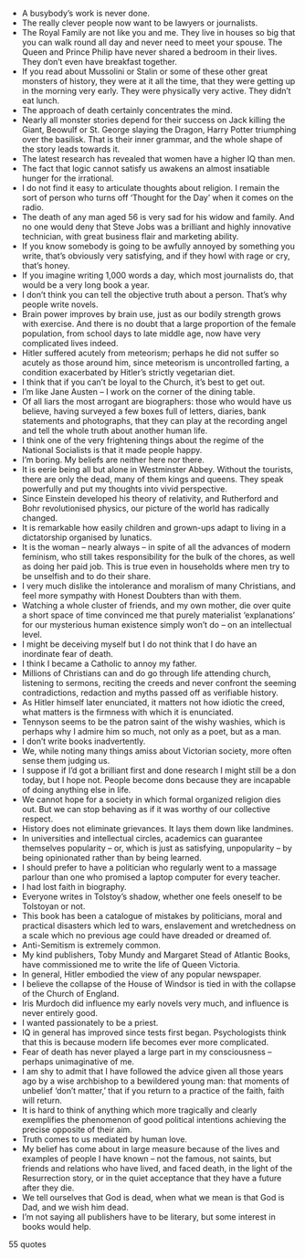  - A busybody’s work is never done.
 - The really clever people now want to be lawyers or journalists.
 - The Royal Family are not like you and me. They live in houses so big that you can walk round all day and never need to meet your spouse. The Queen and Prince Philip have never shared a bedroom in their lives. They don’t even have breakfast together.
 - If you read about Mussolini or Stalin or some of these other great monsters of history, they were at it all the time, that they were getting up in the morning very early. They were physically very active. They didn’t eat lunch.
 - The approach of death certainly concentrates the mind.
 - Nearly all monster stories depend for their success on Jack killing the Giant, Beowulf or St. George slaying the Dragon, Harry Potter triumphing over the basilisk. That is their inner grammar, and the whole shape of the story leads towards it.
 - The latest research has revealed that women have a higher IQ than men.
 - The fact that logic cannot satisfy us awakens an almost insatiable hunger for the irrational.
 - I do not find it easy to articulate thoughts about religion. I remain the sort of person who turns off ‘Thought for the Day’ when it comes on the radio.
 - The death of any man aged 56 is very sad for his widow and family. And no one would deny that Steve Jobs was a brilliant and highly innovative technician, with great business flair and marketing ability.
 - If you know somebody is going to be awfully annoyed by something you write, that’s obviously very satisfying, and if they howl with rage or cry, that’s honey.
 - If you imagine writing 1,000 words a day, which most journalists do, that would be a very long book a year.
 - I don’t think you can tell the objective truth about a person. That’s why people write novels.
 - Brain power improves by brain use, just as our bodily strength grows with exercise. And there is no doubt that a large proportion of the female population, from school days to late middle age, now have very complicated lives indeed.
 - Hitler suffered acutely from meteorism; perhaps he did not suffer so acutely as those around him, since meteorism is uncontrolled farting, a condition exacerbated by Hitler’s strictly vegetarian diet.
 - I think that if you can’t be loyal to the Church, it’s best to get out.
 - I’m like Jane Austen – I work on the corner of the dining table.
 - Of all liars the most arrogant are biographers: those who would have us believe, having surveyed a few boxes full of letters, diaries, bank statements and photographs, that they can play at the recording angel and tell the whole truth about another human life.
 - I think one of the very frightening things about the regime of the National Socialists is that it made people happy.
 - I’m boring. My beliefs are neither here nor there.
 - It is eerie being all but alone in Westminster Abbey. Without the tourists, there are only the dead, many of them kings and queens. They speak powerfully and put my thoughts into vivid perspective.
 - Since Einstein developed his theory of relativity, and Rutherford and Bohr revolutionised physics, our picture of the world has radically changed.
 - It is remarkable how easily children and grown-ups adapt to living in a dictatorship organised by lunatics.
 - It is the woman – nearly always – in spite of all the advances of modern feminism, who still takes responsibility for the bulk of the chores, as well as doing her paid job. This is true even in households where men try to be unselfish and to do their share.
 - I very much dislike the intolerance and moralism of many Christians, and feel more sympathy with Honest Doubters than with them.
 - Watching a whole cluster of friends, and my own mother, die over quite a short space of time convinced me that purely materialist ‘explanations’ for our mysterious human existence simply won’t do – on an intellectual level.
 - I might be deceiving myself but I do not think that I do have an inordinate fear of death.
 - I think I became a Catholic to annoy my father.
 - Millions of Christians can and do go through life attending church, listening to sermons, reciting the creeds and never confront the seeming contradictions, redaction and myths passed off as verifiable history.
 - As Hitler himself later enunciated, it matters not how idiotic the creed, what matters is the firmness with which it is enunciated.
 - Tennyson seems to be the patron saint of the wishy washies, which is perhaps why I admire him so much, not only as a poet, but as a man.
 - I don’t write books inadvertently.
 - We, while noting many things amiss about Victorian society, more often sense them judging us.
 - I suppose if I’d got a brilliant first and done research I might still be a don today, but I hope not. People become dons because they are incapable of doing anything else in life.
 - We cannot hope for a society in which formal organized religion dies out. But we can stop behaving as if it was worthy of our collective respect.
 - History does not eliminate grievances. It lays them down like landmines.
 - In universities and intellectual circles, academics can guarantee themselves popularity – or, which is just as satisfying, unpopularity – by being opinionated rather than by being learned.
 - I should prefer to have a politician who regularly went to a massage parlour than one who promised a laptop computer for every teacher.
 - I had lost faith in biography.
 - Everyone writes in Tolstoy’s shadow, whether one feels oneself to be Tolstoyan or not.
 - This book has been a catalogue of mistakes by politicians, moral and practical disasters which led to wars, enslavement and wretchedness on a scale which no previous age could have dreaded or dreamed of.
 - Anti-Semitism is extremely common.
 - My kind publishers, Toby Mundy and Margaret Stead of Atlantic Books, have commissioned me to write the life of Queen Victoria.
 - In general, Hitler embodied the view of any popular newspaper.
 - I believe the collapse of the House of Windsor is tied in with the collapse of the Church of England.
 - Iris Murdoch did influence my early novels very much, and influence is never entirely good.
 - I wanted passionately to be a priest.
 - IQ in general has improved since tests first began. Psychologists think that this is because modern life becomes ever more complicated.
 - Fear of death has never played a large part in my consciousness – perhaps unimaginative of me.
 - I am shy to admit that I have followed the advice given all those years ago by a wise archbishop to a bewildered young man: that moments of unbelief ‘don’t matter,’ that if you return to a practice of the faith, faith will return.
 - It is hard to think of anything which more tragically and clearly exemplifies the phenomenon of good political intentions achieving the precise opposite of their aim.
 - Truth comes to us mediated by human love.
 - My belief has come about in large measure because of the lives and examples of people I have known – not the famous, not saints, but friends and relations who have lived, and faced death, in the light of the Resurrection story, or in the quiet acceptance that they have a future after they die.
 - We tell ourselves that God is dead, when what we mean is that God is Dad, and we wish him dead.
 - I’m not saying all publishers have to be literary, but some interest in books would help.

55 quotes